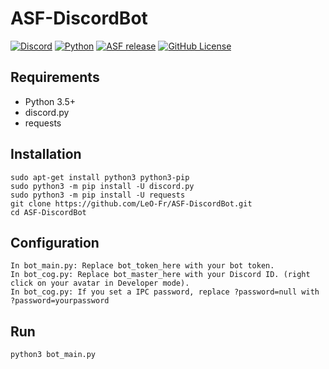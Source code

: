 # ASF-DiscordBot

[![Discord](https://img.shields.io/badge/Discord-chat-brightgreen.svg)](https://discord.gg/bdnQ44M)
[![Python](https://img.shields.io/badge/Python-3.5-blue.svg)](https://pypi.python.org/)
[![ASF release](https://img.shields.io/github/release/JustArchi/ArchiSteamFarm.svg?label=ASF&maxAge=600)](https://github.com/JustArchi/ArchiSteamFarm/releases/latest)
[![GitHub License](https://img.shields.io/github/License/LeO-Fr/ASF-DiscordBot.svg)](https://github.com/LeO-Fr/ASF-DiscordBot/blob/master/LICENSE)


## Requirements

* Python 3.5+
* discord.py
* requests

## Installation

```shell
sudo apt-get install python3 python3-pip
sudo python3 -m pip install -U discord.py
sudo python3 -m pip install -U requests
git clone https://github.com/LeO-Fr/ASF-DiscordBot.git
cd ASF-DiscordBot
```

## Configuration

```
In bot_main.py: Replace bot_token_here with your bot token.
In bot_cog.py: Replace bot_master_here with your Discord ID. (right click on your avatar in Developer mode).
In bot_cog.py: If you set a IPC password, replace ?password=null with ?password=yourpassword
```

## Run

```shell
python3 bot_main.py
```